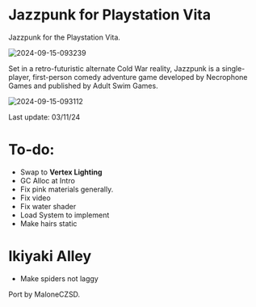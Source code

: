 # Jazzpunk for Playstation Vita
Jazzpunk for the Playstation Vita.

![2024-09-15-093239](https://github.com/user-attachments/assets/84276ca7-8af8-4c40-8c3f-b32b3cf42264)

Set in a retro-futuristic alternate Cold War reality, Jazzpunk is a single-player, first-person comedy adventure game developed by Necrophone Games and published by Adult Swim Games.

![2024-09-15-093112](https://github.com/user-attachments/assets/a29d676d-a4a9-41ba-8cea-1d84d59b0596)

Last update: 03/11/24

# To-do:
- Swap to **Vertex Lighting**
- GC Alloc at Intro
- Fix pink materials generally.
- Fix video
- Fix water shader
- Load System to implement
- Make hairs static

# Ikiyaki Alley
- Make spiders not laggy

Port by MaloneCZSD.
